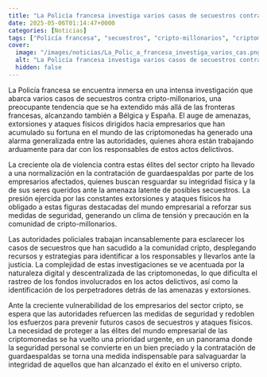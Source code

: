 ```yaml
---
title: "La Policía francesa investiga varios casos de secuestros contra cripto-millonarios que se extienden a Bélgica y España"
date: 2025-05-06T01:14:47+0000
categories: [Noticias]
tags: ["Policía francesa", "secuestros", "cripto-millonarios", "criptomonedas", "guardaespaldas", "seguridad", "extorsiones."]
cover:
  image: "/images/noticias/La_Polic_a_francesa_investiga_varios_cas.png"
  alt: "La Policía francesa investiga varios casos de secuestros contra cripto-millonarios que se extienden a Bélgica y España"
  hidden: false
---
```


La Policía francesa se encuentra inmersa en una intensa investigación que abarca varios casos de secuestros contra cripto-millonarios, una preocupante tendencia que se ha extendido más allá de las fronteras francesas, alcanzando también a Bélgica y España. El auge de amenazas, extorsiones y ataques físicos dirigidos hacia empresarios que han acumulado su fortuna en el mundo de las criptomonedas ha generado una alarma generalizada entre las autoridades, quienes ahora están trabajando arduamente para dar con los responsables de estos actos delictivos.

La creciente ola de violencia contra estas élites del sector cripto ha llevado a una normalización en la contratación de guardaespaldas por parte de los empresarios afectados, quienes buscan resguardar su integridad física y la de sus seres queridos ante la amenaza latente de posibles secuestros. La presión ejercida por las constantes extorsiones y ataques físicos ha obligado a estas figuras destacadas del mundo empresarial a reforzar sus medidas de seguridad, generando un clima de tensión y precaución en la comunidad de cripto-millonarios.

Las autoridades policiales trabajan incansablemente para esclarecer los casos de secuestros que han sacudido a la comunidad cripto, desplegando recursos y estrategias para identificar a los responsables y llevarlos ante la justicia. La complejidad de estas investigaciones se ve acentuada por la naturaleza digital y descentralizada de las criptomonedas, lo que dificulta el rastreo de los fondos involucrados en los actos delictivos, así como la identificación de los perpetradores detrás de las amenazas y extorsiones.

Ante la creciente vulnerabilidad de los empresarios del sector cripto, se espera que las autoridades refuercen las medidas de seguridad y redoblen los esfuerzos para prevenir futuros casos de secuestros y ataques físicos. La necesidad de proteger a las élites del mundo empresarial de las criptomonedas se ha vuelto una prioridad urgente, en un panorama donde la seguridad personal se convierte en un bien preciado y la contratación de guardaespaldas se torna una medida indispensable para salvaguardar la integridad de aquellos que han alcanzado el éxito en el universo cripto.
